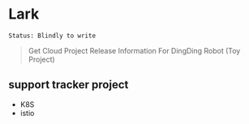 # Lark

```
Status: Blindly to write
```

> Get Cloud Project Release Information For DingDing Robot (Toy Project)

## support tracker project

* K8S
* istio
